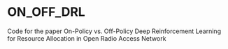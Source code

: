 # ON_OFF_DRL
Code for the paper On-Policy vs. Off-Policy Deep Reinforcement Learning for Resource Allocation in Open Radio Access Network
